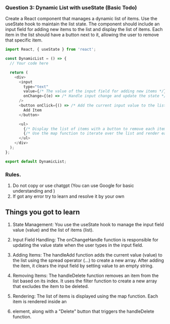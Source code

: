 ### Question 3: Dynamic List with useState (Basic Todo)

Create a React component that manages a dynamic list of items. Use the useState hook to maintain the list state. The component should include an input field for adding new items to the list and display the list of items. Each item in the list should have a button next to it, allowing the user to remove that specific item.

```javascript
import React, { useState } from 'react';

const DynamicList = () => {
  // Your code here

  return (
    <div>
      <input
        type="text"
        value={/* The value of the input field for adding new items */}
        onChange={(e) => /* Handle input change and update the state */}
      />
      <button onClick={() => /* Add the current input value to the list */}>
        Add Item
      </button>

      <ul>
        {/* Display the list of items with a button to remove each item */}
        {/* Use the map function to iterate over the list and render each item */}
      </ul>
    </div>
  );
};

export default DynamicList;
```

### Rules.

1. Do not copy or use chatgpt (You can use Google for basic understanding and )
2. If got any error try to learn and resolve it by your own


## Things you got to learn

1) State Management:
You use the useState hook to manage the input field value (value) and the list of items (list).

2) Input Field Handling:
The onChangeHandle function is responsible for updating the value state when the user types in the input field.

3) Adding Items:
The handleAdd function adds the current value (value) to the list using the spread operator (...) to create a new array. After adding the item, it clears the input field by setting value to an empty string.

4) Removing Items:
The handleDelete function removes an item from the list based on its index. It uses the filter function to create a new array that excludes the item to be deleted.

5) Rendering:
The list of items is displayed using the map function. Each item is rendered inside an <li> element, along with a "Delete" button that triggers the handleDelete function.